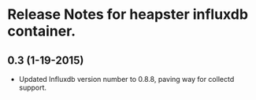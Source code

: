 # Release Notes for heapster influxdb container.

## 0.3 (1-19-2015)
- Updated Influxdb version number to 0.8.8, paving way for collectd support.